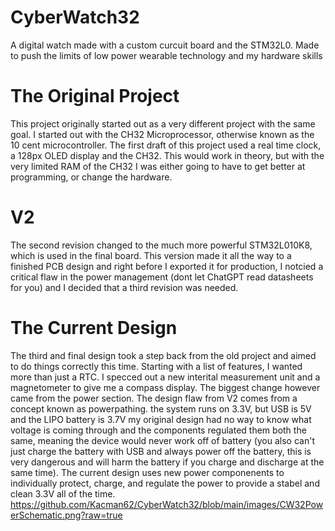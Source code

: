 # CyberWatch32
A digital watch made with a custom curcuit board and the STM32L0. Made to push the limits of low power wearable technology and my hardware skills

# The Original Project
This project originally started out as a very different project with the same goal. I started out with the CH32 Microprocessor, otherwise known as the 10 cent microcontroller. The first draft of this project used a real time clock, a 128px OLED display and the CH32. This would work in theory, but with the very limited RAM of the CH32 I was either going to have to get better at programming, or change the hardware.

# V2
The second revision changed to the much more powerful STM32L010K8, which is used in the final board. This version made it all the way to a finished PCB design and right before I exported it for production, I notcied a critical flaw in the power management (dont let ChatGPT read datasheets for you) and I decided that a third revision was needed. 

# The Current Design
The third and final design took a step back from the old project and aimed to do things correctly this time. Starting with a list of features, I wanted more than just a RTC. I specced out a new interital measurement unit and a magnetometer to give me a compass display. The biggest change however came from the power section. The design flaw from V2 comes from a concept known as powerpathing. the system runs on 3.3V, but USB is 5V and the LIPO battery is 3.7V my original design had no way to know what voltage is coming through and the components regulated them both the same, meaning the device would never work off of battery (you also can't just charge the battery with USB and always power off the battery, this is very dangerous and will harm the battery if you charge and discharge at the same time). The current design uses new power componenents to individually protect, charge, and regulate the power to provide a stabel and clean 3.3V all of the time.
https://github.com/Kacman62/CyberWatch32/blob/main/images/CW32PowerSchematic.png?raw=true 
